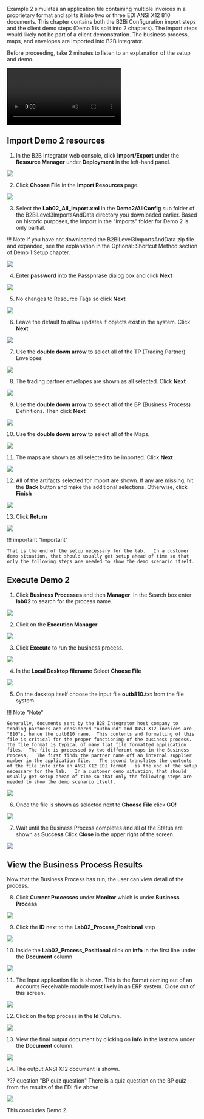 Example 2 simulates an application file containing multiple invoices in a proprietary format and splits it into two or three EDI ANSI X12 810 documents.   This chapter contains both the B2Bi Configuration import steps and the client demo steps (Demo 1 is split into 2 chapters). The import steps would likely not be part of a client demonstration.   The business process, maps, and envelopes are imported into B2B integrator.  

Before proceeding, take 2 minutes to listen to an explanation of the setup and demo. 

![type:video](./_videos/Level3Demo02.mp4)


## Import Demo 2 resources

1. In the B2B Integrator web console, click **Import/Export** under the **Resource Manager** under **Deployment** in the left-hand panel.

![](_attachments/B2BiStartImport.png)

2. Click **Choose File** in the **Import Resources** page.

![](_attachments/B2BiLab02-01-Select-Import-XML.png)

3. Select the **Lab02_All_Import.xml** in the **Demo2/AllConfig** sub folder of the B2BiLevel3ImportsAndData directory you downloaded  earlier. Based on historic purposes, the Import in the "Imports" folder for Demo 2 is only partial.    

!!! Note
    If you have not downloaded the B2BiLevel3ImportsAndData zip file and expanded, see the explanation in the Optional: Shortcut Method section of Demo 1 Setup chapter.  

![](_attachments/B2BiLab02-02-Select-Import-on-PCb.png)

4. Enter **password** into the Passphrase dialog box and click **Next**

![](_attachments/B2BiLab02-03-Enter-password-on-Import.png)

5. No changes to Resource Tags so click **Next** 

![](_attachments/B2BiLab02-04-Skip-Import-Tag.png)

6. Leave the default to allow updates if objects exist in the system.   Click **Next**

![](_attachments/B2BiLab02-05-Leave-Update-Selected.png)

7. Use the **double down arrow** to select all of the TP (Trading Partner) Envelopes

![](_attachments/B2BiLab02-06-Select-All-Envelopes.png)


8. The trading partner envelopes are shown as all selected. Click **Next** 

![](_attachments/B2BiLab02-07-All-Envelopes-Selected.png)


9. Use the **double down arrow** to select all of the BP (Business Process) Definitions.  Then click **Next**

![](_attachments/B2BiLab02-08-Select-All-Business-Process.png)

10. Use the **double down arrow** to select all of the Maps.  
   
![](_attachments/B2BiLab02-09-Select-All-Maps.png)


11.  The maps are shown as all selected to be imported.  Click **Next**
    
![](_attachments/B2BiLab02-10-All-Maps-Selected.png)


12.   All of the artifacts selected for import are shown.   If any are missing, hit the **Back** button and make the additional selections.    Otherwise, click **Finish**

![](_attachments/B2BiLab02-11-Confirm-Imports.png)


13.   Click **Return** 

![](_attachments/B2BiLab02-12-Return-From-Imports.png)

!!! important "Important"

    That is the end of the setup necessary for the lab.   In a customer demo situation, that should usually get setup ahead of time so that only the following steps are needed to show the demo scenario itself.


## Execute Demo 2

1.  Click **Business Processes** and then **Manager**. In the Search box enter **lab02** to search for the process name. 

![](_attachments/B2BiLab02-19-Enter-BP-Selection.png)


2. Click on the **Execution Manager** 

![](_attachments/B2BiLab02-20-Select-BP-to-Run.png)


3.  Click **Execute** to run the business process. 

![](_attachments/B2BiLab02-21-Execute-Business-Process.png)

4.  In the **Local Desktop filename** Select **Choose File**  
   
![](_attachments/B2BiLab02-22-Select-Input-File.png)


5.  On the desktop itself choose the input file **outb810.txt** from the file system.  
 
!!! Note "Note"

    Generally, documents sent by the B2B Integrator host company to trading partners are considered "outbound" and ANSI X12 invoices are "810"s, hence the outb810 name.  This contents and formatting of this file is critical for the proper functioning of the business process.  The file format is typical of many flat file formatted application files.  The file is processed by two different maps in the Business Process.   The first finds the partner name off an internal supplier number in the application file.   The second translates the contents of the file into into an ANSI X12 EDI format.  is the end of the setup necessary for the lab.   In a customer demo situation, that should usually get setup ahead of time so that only the following steps are needed to show the demo scenario itself.

![](_attachments/B2BiLab02-23-Select-Input-File-on-PC.png)

6.   Once the file is shown as selected next to **Choose File** click **GO!**

![](_attachments/B2BiLab02-24-Press-Go-to-Execute-BP.png)

7.  Wait until the Business Process completes and all of the Status are shown as **Success** Click **Close** in the upper right of the screen.

![](_attachments/B2BiLab02-25-View-Completed-Processes.png)

## View the Business Process Results

Now that the Business Process has run, the user can view detail of the process.  

8.   Click **Current Processes** under **Monitor** which is under **Business Process**

![](_attachments/B2BiLab02-26-Select-Current-Processes.png)

9. Click the **ID** next to the **Lab02_Process_Positional** step
    
![](_attachments/B2BiLab02-27-Select-Start-of-Process.png)

10.   Inside the  **Lab02_Process_Positional** click on **info** in the first line under the **Document** column

![](_attachments/B2BiLab02-28-Select-Input-File-in-Process.png)

11.  The Input application file is shown.  This is the format coming out of an Accounts Receivable module most likely in an ERP system.  Close out of this screen.

![](_attachments/B2BiLab02-29-View-Input-File-In-Process.png)

12.  Click on the top process in the **Id** Column.

![](_attachments/B2BiLab02-30-Select-End-of-Process.png)

13.  View the final output document by clicking on **info** in the last row under the **Document** column. 

![](_attachments/B2BiLab02-31-Select-Final-Output.png)

14.   The output ANSI X12 document is shown.   
    
??? question "BP quiz question"
    There is a quiz question on the BP quiz from the results of the EDI file above

![](_attachments/B2BiLab02-32-View-Final-Output-as-EDI.png)



This concludes Demo 2. 

